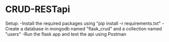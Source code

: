 # CRUD-RESTapi

Setup:
-Install the required packages using "pip install -r requirements.txt"
-Create a database in mongodb named "flask_crud" and a collection named "users"
-Run the flask app and test the api using Postman
